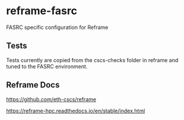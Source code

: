# reframe-fasrc
FASRC specific configuration for Reframe

## Tests
Tests currently are copied from the cscs-checks folder in reframe and tuned to the FASRC environment.

## Reframe Docs
https://github.com/eth-cscs/reframe

https://reframe-hpc.readthedocs.io/en/stable/index.html

